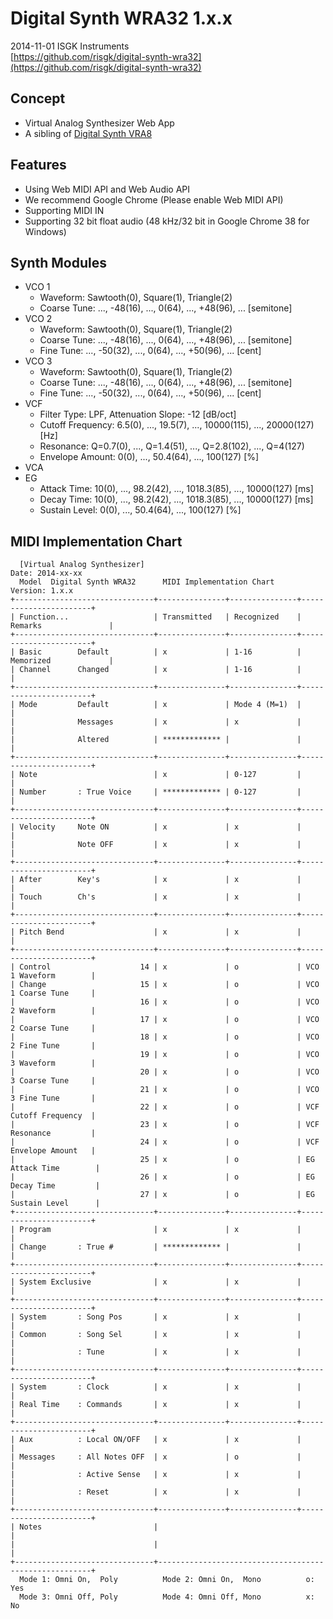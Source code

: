 # Digital Synth WRA32 1.x.x

2014-11-01 ISGK Instruments  
[https://github.com/risgk/digital-synth-wra32](https://github.com/risgk/digital-synth-wra32)

## Concept

- Virtual Analog Synthesizer Web App
- A sibling of [Digital Synth VRA8](https://github.com/risgk/DigitalSynthVRA8)

## Features

- Using Web MIDI API and Web Audio API
- We recommend Google Chrome (Please enable Web MIDI API)
- Supporting MIDI IN
- Supporting 32 bit float audio (48 kHz/32 bit in Google Chrome 38 for Windows)

## Synth Modules

- VCO 1
    - Waveform: Sawtooth(0), Square(1), Triangle(2)
    - Coarse Tune: ..., -48(16), ..., 0(64), ..., +48(96), ... [semitone]
- VCO 2
    - Waveform: Sawtooth(0), Square(1), Triangle(2)
    - Coarse Tune: ..., -48(16), ..., 0(64), ..., +48(96), ... [semitone]
    - Fine Tune: ..., -50(32), ..., 0(64), ..., +50(96), ... [cent]
- VCO 3
    - Waveform: Sawtooth(0), Square(1), Triangle(2)
    - Coarse Tune: ..., -48(16), ..., 0(64), ..., +48(96), ... [semitone]
    - Fine Tune: ..., -50(32), ..., 0(64), ..., +50(96), ... [cent]
- VCF
    - Filter Type: LPF, Attenuation Slope: -12 [dB/oct]
    - Cutoff Frequency: 6.5(0), ..., 19.5(7), ..., 10000(115), ..., 20000(127) [Hz]
    - Resonance: Q=0.7(0), ..., Q=1.4(51), ..., Q=2.8(102), ..., Q=4(127)
    - Envelope Amount: 0(0), ..., 50.4(64), ..., 100(127) [%]
- VCA
- EG
    - Attack Time: 10(0), ..., 98.2(42), ..., 1018.3(85), ..., 10000(127) [ms]
    - Decay Time: 10(0), ..., 98.2(42), ..., 1018.3(85), ..., 10000(127) [ms]
    - Sustain Level: 0(0), ..., 50.4(64), ..., 100(127) [%]

## MIDI Implementation Chart

      [Virtual Analog Synthesizer]                                    Date: 2014-xx-xx       
      Model  Digital Synth WRA32      MIDI Implementation Chart       Version: 1.x.x         
    +-------------------------------+---------------+---------------+-----------------------+
    | Function...                   | Transmitted   | Recognized    | Remarks               |
    +-------------------------------+---------------+---------------+-----------------------+
    | Basic        Default          | x             | 1-16          | Memorized             |
    | Channel      Changed          | x             | 1-16          |                       |
    +-------------------------------+---------------+---------------+-----------------------+
    | Mode         Default          | x             | Mode 4 (M=1)  |                       |
    |              Messages         | x             | x             |                       |
    |              Altered          | ************* |               |                       |
    +-------------------------------+---------------+---------------+-----------------------+
    | Note                          | x             | 0-127         |                       |
    | Number       : True Voice     | ************* | 0-127         |                       |
    +-------------------------------+---------------+---------------+-----------------------+
    | Velocity     Note ON          | x             | x             |                       |
    |              Note OFF         | x             | x             |                       |
    +-------------------------------+---------------+---------------+-----------------------+
    | After        Key's            | x             | x             |                       |
    | Touch        Ch's             | x             | x             |                       |
    +-------------------------------+---------------+---------------+-----------------------+
    | Pitch Bend                    | x             | x             |                       |
    +-------------------------------+---------------+---------------+-----------------------+
    | Control                    14 | x             | o             | VCO 1 Waveform        |
    | Change                     15 | x             | o             | VCO 1 Coarse Tune     |
    |                            16 | x             | o             | VCO 2 Waveform        |
    |                            17 | x             | o             | VCO 2 Coarse Tune     |
    |                            18 | x             | o             | VCO 2 Fine Tune       |
    |                            19 | x             | o             | VCO 3 Waveform        |
    |                            20 | x             | o             | VCO 3 Coarse Tune     |
    |                            21 | x             | o             | VCO 3 Fine Tune       |
    |                            22 | x             | o             | VCF Cutoff Frequency  |
    |                            23 | x             | o             | VCF Resonance         |
    |                            24 | x             | o             | VCF Envelope Amount   |
    |                            25 | x             | o             | EG Attack Time        |
    |                            26 | x             | o             | EG Decay Time         |
    |                            27 | x             | o             | EG Sustain Level      |
    +-------------------------------+---------------+---------------+-----------------------+
    | Program                       | x             | x             |                       |
    | Change       : True #         | ************* |               |                       |
    +-------------------------------+---------------+---------------+-----------------------+
    | System Exclusive              | x             | x             |                       |
    +-------------------------------+---------------+---------------+-----------------------+
    | System       : Song Pos       | x             | x             |                       |
    | Common       : Song Sel       | x             | x             |                       |
    |              : Tune           | x             | x             |                       |
    +-------------------------------+---------------+---------------+-----------------------+
    | System       : Clock          | x             | x             |                       |
    | Real Time    : Commands       | x             | x             |                       |
    +-------------------------------+---------------+---------------+-----------------------+
    | Aux          : Local ON/OFF   | x             | x             |                       |
    | Messages     : All Notes OFF  | x             | o             |                       |
    |              : Active Sense   | x             | x             |                       |
    |              : Reset          | x             | x             |                       |
    +-------------------------------+---------------+---------------+-----------------------+
    | Notes                         |                                                       |
    |                               |                                                       |
    +-------------------------------+-------------------------------------------------------+
      Mode 1: Omni On,  Poly          Mode 2: Omni On,  Mono          o: Yes                 
      Mode 3: Omni Off, Poly          Mode 4: Omni Off, Mono          x: No                  
